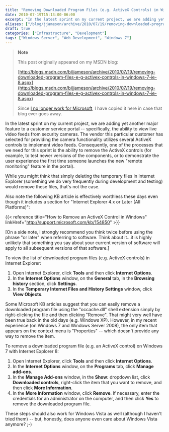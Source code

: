 ```yaml
---
title: "Removing Downloaded Program Files (e.g. ActiveX Controls) in Windows 7/IE 8"
date: 2010-07-19T15:13:00-06:00
excerpt: "In the latest sprint on my current project, we are adding yet another major feature to a customer service portal -- specifically, the ability to view live video feeds from security cameras. The vendor this particular customer has selected for providing..."
aliases: ["/blog/jjameson/archive/2010/07/19/removing-downloaded-program-files-e-g-activex-controls-in-windows-7-ie-8.aspx"]
draft: true
categories: ["Infrastructure", "Development"]
tags: ["Windows Server", "Web Development", "Windows 7"]
---
```


> **Note**
>
> This post originally appeared on my MSDN blog:
>
> [http://blogs.msdn.com/b/jjameson/archive/2010/07/19/removing-downloaded-program-files-e-g-activex-controls-in-windows-7-ie-8.aspx](http://blogs.msdn.com/b/jjameson/archive/2010/07/19/removing-downloaded-program-files-e-g-activex-controls-in-windows-7-ie-8.aspx)
>
> Since
> [I no longer work for Microsoft](/blog/jjameson/2011/09/02/last-day-with-microsoft),
> I have copied it here in case that blog ever goes away.

In the latest sprint on my current project, we are adding yet another major
feature to a customer service portal -- specifically, the ability to view live
video feeds from security cameras. The vendor this particular customer has
selected for providing the camera functionality utilizes several ActiveX
controls to implement video feeds. Consequently, one of the processes that we
need for this sprint is the ability to remove the ActiveX controls (for example,
to test newer versions of the components, or to demonstrate the user experience
the first time someone launches the new "remote monitoring" feature in the
portal).

While you might think that simply deleting the temporary files in Internet
Explorer (something we do very frequently during development and testing) would
remove these files, that's not the case.

Also note the following KB article is effectively worthless these days even
though it includes a section for "Internet Explorer 4.x or Later (All
Platforms)":

{{< reference title="How to Remove an ActiveX Control in Windows"
linkHref="http://support.microsoft.com/kb/154850" >}}

[On a side note, I strongly recommend you think twice before using the phrase
"or later" when referring to software. Think about it...it is highly unlikely
that something you say about your current version of software will apply to all
subsequent versions of that software.]

To view the list of downloaded program files (e.g. ActiveX controls) in Internet
Explorer:

1. Open Internet Explorer, click **Tools** and then click **Internet Options**.
2. In the **Internet Options** window, on the **General** tab, in the **Browsing history** section, click **Settings**.
3. In the **Temporary Internet Files and History Settings** window, click **View Objects**.

Some Microsoft KB articles suggest that you can easily remove a downloaded
program file using the "occache.dll" shell extension simply by right-clicking
the file and then clicking "Remove". That might very well have been true back in
the old days (e.g. Windows XP). However, in my recent experience (on Windows 7
and Windows Server 2008), the only item that appears on the context menu is
"Properties" -- which doesn't provide any way to remove the item.

To remove a downloaded program file (e.g. an ActiveX control) on Windows 7 with
Internet Explorer 8:

1. Open Internet Explorer, click **Tools** and then click **Internet Options**.
2. In the **Internet Options** window, on the **Programs** tab, click **Manage add-ons**.
3. In the **Manage Add-ons** window, in the **Show:** dropdown list, click **Downloaded controls**, right-click the item that you want to remove, and then click **More Information**.
4. In the **More Information** window, click **Remove**. If necessary, enter the credentials for an administrator on the computer, and then click **Yes** to remove the downloaded program file.

These steps should also work for Windows Vista as well (although I haven't tried
them) -- but, honestly, does anyone even care about Windows Vista anymore? ;-)


